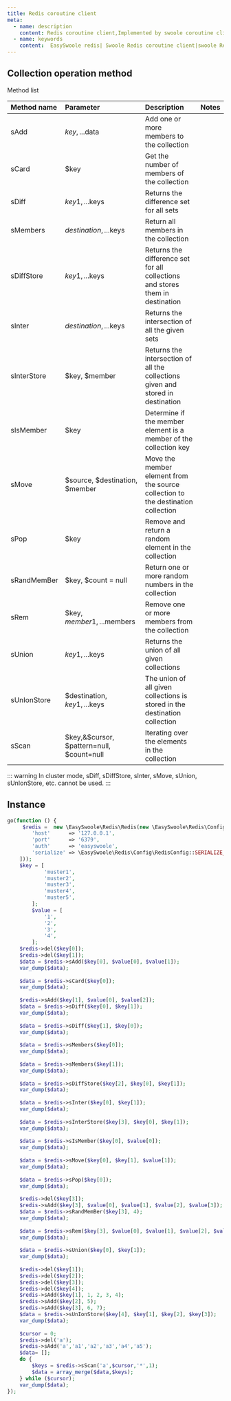 ```yaml
---
title: Redis coroutine client
meta:
  - name: description
    content: Redis coroutine client,Implemented by swoole coroutine client,Covers the method of redis 99%
  - name: keywords
    content:  EasySwoole redis| Swoole Redis coroutine client|swoole Redis|Redis coroutine
---
```


## Collection operation method

Method list

| Method name    | Parameter                                      | Description                                              | Notes |
|:------------|:------------------------------------------|:-------------------------------------------------|:----|
| sAdd        | $key, ...$data                            | Add one or more members to the collection|     |
| sCard       | $key                                      | Get the number of members of the collection   |     |
| sDiff       | $key1, ...$keys                           | Returns the difference set for all sets |     |
| sMembers    | $destination, ...$keys                    | Return all members in the collection |     |
| sDiffStore  | $key1, ...$keys                           | Returns the difference set for all collections and stores them in destination |   |
| sInter      | $destination, ...$keys                    | Returns the intersection of all the given sets |     |
| sInterStore | $key, $member                             | Returns the intersection of all the collections given and stored in destination |   |
| sIsMember   | $key                                      | Determine if the member element is a member of the collection key|     |
| sMove       | $source, $destination, $member            | Move the member element from the source collection to the destination collection |     |
| sPop        | $key                                      | Remove and return a random element in the collection |   |
| sRandMemBer | $key, $count = null                       | Return one or more random numbers in the collection |     |
| sRem        | $key, $member1, ...$members               | Remove one or more members from the collection|     |
| sUnion      | $key1, ...$keys                           | Returns the union of all given collections |     |
| sUnIonStore | $destination, $key1, ...$keys             | The union of all given collections is stored in the destination collection |   |
| sScan       | $key,&$cursor, $pattern=null, $count=null | Iterating over the elements in the collection   |     |

::: warning
 In cluster mode, sDiff, sDiffStore, sInter, sMove, sUnion, sUnIonStore, etc. cannot be used.
:::


## Instance
```php
go(function () {
	 $redis =  new \EasySwoole\Redis\Redis(new \EasySwoole\Redis\Config\RedisConfig([
        'host'      => '127.0.0.1',
        'port'      => '6379',
        'auth'      => 'easyswoole',
        'serialize' => \EasySwoole\Redis\Config\RedisConfig::SERIALIZE_NONE
    ]));
    $key = [
            'muster1',
            'muster2',
            'muster3',
            'muster4',
            'muster5',
        ];
        $value = [
            '1',
            '2',
            '3',
            '4',
        ];
    $redis->del($key[0]);
    $redis->del($key[1]);
    $data = $redis->sAdd($key[0], $value[0], $value[1]);
    var_dump($data);
    
    $data = $redis->sCard($key[0]);
    var_dump($data);
    
    $redis->sAdd($key[1], $value[0], $value[2]);
    $data = $redis->sDiff($key[0], $key[1]);
    var_dump($data);
    
    $data = $redis->sDiff($key[1], $key[0]);
    var_dump($data);
    
    $data = $redis->sMembers($key[0]);
    var_dump($data);
    
    $data = $redis->sMembers($key[1]);
 	var_dump($data);
    
    $data = $redis->sDiffStore($key[2], $key[0], $key[1]);
    var_dump($data);
    
    $data = $redis->sInter($key[0], $key[1]);
    var_dump($data);
    
    $data = $redis->sInterStore($key[3], $key[0], $key[1]);
    var_dump($data);
    
    $data = $redis->sIsMember($key[0], $value[0]);
    var_dump($data);
    
    $data = $redis->sMove($key[0], $key[1], $value[1]);
    var_dump($data);
    
    $data = $redis->sPop($key[0]);
    var_dump($data);
    
    $redis->del($key[3]);
    $redis->sAdd($key[3], $value[0], $value[1], $value[2], $value[3]);
    $data = $redis->sRandMemBer($key[3], 4);
    var_dump($data);
    
    $data = $redis->sRem($key[3], $value[0], $value[1], $value[2], $value[3]);
    var_dump($data);
    
    $data = $redis->sUnion($key[0], $key[1]);
    var_dump($data);
    
    $redis->del($key[1]);
    $redis->del($key[2]);
    $redis->del($key[3]);
    $redis->del($key[4]);
    $redis->sAdd($key[1], 1, 2, 3, 4);
    $redis->sAdd($key[2], 5);
    $redis->sAdd($key[3], 6, 7);
    $data = $redis->sUnIonStore($key[4], $key[1], $key[2], $key[3]);
    var_dump($data);
    
    $cursor = 0;
    $redis->del('a');
    $redis->sAdd('a','a1','a2','a3','a4','a5');
    $data= [];
    do {
        $keys = $redis->sScan('a',$cursor,'*',1);
        $data = array_merge($data,$keys);
    } while ($cursor);
    var_dump($data);
});
```
